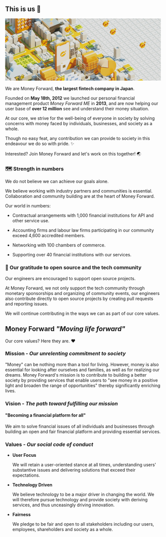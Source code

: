## This is us 🎉
![Money Forward, Inc. Banner](/images/moneyforward_banner.jpg)

We are Money Forward, **the largest fintech company in Japan**.

Founded on **May 18th, 2012** we launched our personal financial management product _Money Forward ME_ in **2013**, and are now helping our user base of **over 12 million** see and understand their money situation.

At our core, we strive for the well-being of everyone in society by solving concerns with money faced by individuals, businesses, and society as a whole.

Though no easy feat, any contribution we can provide to society in this endeavour we do so with pride. ✨

Interested?  Join Money Forward and let's work on this together! 🌏


### 🗺️ Strength in numbers

We do not believe we can achieve our goals alone.

We believe working with industry partners and communities is essential.  Collaboration and community building are at the heart of Money Forward.

Our world in numbers:

* Contractual arrangements with 1,000 financial institutions for API and other service use.

* Accounting firms and labour law firms participating in our community exceed 4,600 accredited members.

* Networking with 100 chambers of commerce.

* Supporting over 40 financial institutions with our services.


### 💾 Our gratitude to open source and the tech community

Our engineers are encouraged to support open source projects.

At Money Forward, we not only support the tech community through monetary sponsorships and organizing of community events, our engineers also contribute directly to open source projects by creating pull requests and reporting issues.

We will continue contributing in the ways we can as part of our core values.


## Money Forward *"Moving life forward"*

Our core values?  Here they are. ❤️

### Mission - _Our unrelenting commitment to society_

"Money" can be nothing more than a tool for living.  However, money is also essential for looking after ourselves and families, as well as for realizing our dreams.  Money Forward's mission is to contribute to building a better society by providing services that enable users to "see money in a positive light and broaden the range of opportunities" thereby significantly enriching lives.

### Vision - _The path toward fulfilling our mission_

#### "Becoming a financial platform for all"

We aim to solve financial issues of all individuals and businesses through building an open and fair financial platform and providing essential services.

### Values - _Our social code of conduct_

* **User Focus**

    We will retain a user-oriented stance at all times, understanding users' substantive issues and delivering solutions that exceed their expectations.

* **Technology Driven**

    We believe technology to be a major driver in changing the world. We will therefore pursue technology and provide society with deriving services, and thus unceasingly driving innovation.

* **Fairness**

    We pledge to be fair and open to all stakeholders including our users, employees, shareholders and society as a whole.
